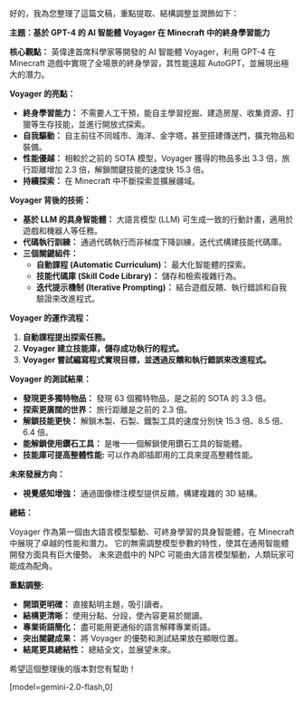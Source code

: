 好的，我為您整理了這篇文稿，重點提取、結構調整並潤飾如下：

**主題：基於 GPT-4 的 AI 智能體 Voyager 在 Minecraft 中的終身學習能力**

**核心觀點：** 英偉達首席科學家等開發的 AI 智能體 Voyager，利用 GPT-4 在 Minecraft 遊戲中實現了全場景的終身學習，其性能遠超 AutoGPT，並展現出極大的潛力。

**Voyager 的亮點：**

*   **終身學習能力：** 不需要人工干預，能自主學習挖掘、建造房屋、收集資源、打獵等生存技能，並進行開放式探索。
*   **自我驅動：** 自主前往不同城市、海洋、金字塔，甚至搭建傳送門，擴充物品和裝備。
*   **性能優越：** 相較於之前的 SOTA 模型，Voyager 獲得的物品多出 3.3 倍，旅行距離增加 2.3 倍，解鎖關鍵技能的速度快 15.3 倍。
*   **持續探索：** 在 Minecraft 中不斷探索並擴展疆域。

**Voyager 背後的技術：**

*   **基於 LLM 的具身智能體：** 大語言模型 (LLM) 可生成一致的行動計畫，適用於遊戲和機器人等任務。
*   **代碼執行訓練：** 通過代碼執行而非梯度下降訓練，迭代式構建技能代碼庫。
*   **三個關鍵組件：**
    *   **自動課程 (Automatic Curriculum)：** 最大化智能體的探索。
    *   **技能代碼庫 (Skill Code Library)：** 儲存和檢索複雜行為。
    *   **迭代提示機制 (Iterative Prompting)：** 結合遊戲反饋、執行錯誤和自我驗證來改進程式。

**Voyager 的運作流程：**

1.  **自動課程提出探索任務。**
2.  **Voyager 建立技能庫，儲存成功執行的程式。**
3.  **Voyager 嘗試編寫程式實現目標，並透過反饋和執行錯誤來改進程式。**

**Voyager 的測試結果：**

*   **發現更多獨特物品：** 發現 63 個獨特物品，是之前的 SOTA 的 3.3 倍。
*   **探索更廣闊的世界：** 旅行距離是之前的 2.3 倍。
*   **解鎖技能更快：** 解鎖木製、石製、鐵製工具的速度分別快 15.3 倍、8.5 倍、6.4 倍。
*   **能解鎖使用鑽石工具：** 是唯一一個解鎖使用鑽石工具的智能體。
*   **技能庫可提高整體性能:** 可以作為即插即用的工具來提高整體性能。

**未來發展方向：**

*   **視覺感知增強：** 通過圖像標注模型提供反饋，構建複雜的 3D 結構。

**總結：**

Voyager 作為第一個由大語言模型驅動、可終身學習的具身智能體，在 Minecraft 中展現了卓越的性能和潛力。 它的無需調整模型參數的特性，使其在通用智能體開發方面具有巨大優勢。 未來遊戲中的 NPC 可能由大語言模型驅動，人類玩家可能成為配角。

**重點調整:**

*   **開頭更明確：** 直接點明主題，吸引讀者。
*   **結構更清晰：** 使用分點、分段，使內容更易於閱讀。
*   **專業術語簡化：** 盡可能用更通俗的語言解釋專業術語。
*   **突出關鍵成果：** 將 Voyager 的優勢和測試結果放在顯眼位置。
*   **結尾更具總結性：** 總結全文，並展望未來。

希望這個整理後的版本對您有幫助！

[model=gemini-2.0-flash,0]
